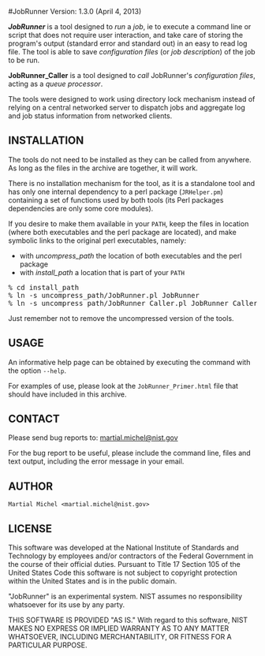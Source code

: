 #JobRunner
Version: 1.3.0 (April 4, 2013)


***JobRunner*** is a tool designed to *run* a *job*, ie to execute a command line or script that does not require user interaction, and take care of storing the program's output (standard error and standard out) in an easy to read log file. The tool is able to save *configuration files* (or *job description*) of the job to be run.

**JobRunner_Caller** is a tool designed to *call* JobRunner's *configuration files*, acting as a *queue processor*.

The tools were designed to work using directory lock mechanism instead of relying on a central networked server to dispatch jobs and aggregate log and job status information from networked clients.


INSTALLATION
------------

The tools do not need to be installed as they can be called from anywhere. As long as the files in the archive are together, it will work.

There is no installation mechanism for the tool, as it is a standalone tool and has only one internal dependency to a perl package (`JRHelper.pm`) containing a set of functions used by both tools (its Perl packages dependencies are only some core modules).

If you desire to make them available in your `PATH`, keep the files in location (where both executables and the perl package are located), and make symbolic links to the original perl executables, namely:
- with *uncompress_path* the location of both executables and the perl package
- with *install_path* a location that is part of your `PATH`

<pre>
% cd install_path
% ln -s uncompress_path/JobRunner.pl JobRunner
% ln -s uncompress_path/JobRunner_Caller.pl JobRunner_Caller
</pre>
Just remember not to remove the uncompressed version of the tools.


USAGE
-----

An informative help page can be obtained by executing the command with the option `--help`.

For examples of use, please look at the `JobRunner_Primer.html` file that should have included in this archive.


CONTACT
-------

Please send bug reports to: martial.michel@nist.gov

For the bug report to be useful, please include the command line, files and text output, including the error message in your email.


AUTHOR
------


	Martial Michel <martial.michel@nist.gov>
       

LICENSE 
---------

This software was developed at the National Institute of Standards and Technology by employees and/or contractors of the Federal Government in the course of their official duties.
Pursuant to Title 17 Section 105 of the United States Code this software is not subject to copyright protection within the United States and is in the public domain.

"JobRunner" is an experimental system.
NIST assumes no responsibility whatsoever for its use by any party.

THIS SOFTWARE IS PROVIDED "AS IS."  With regard to this software, NIST MAKES NO EXPRESS OR IMPLIED WARRANTY AS TO ANY MATTER WHATSOEVER, INCLUDING MERCHANTABILITY, OR FITNESS FOR A PARTICULAR PURPOSE.
